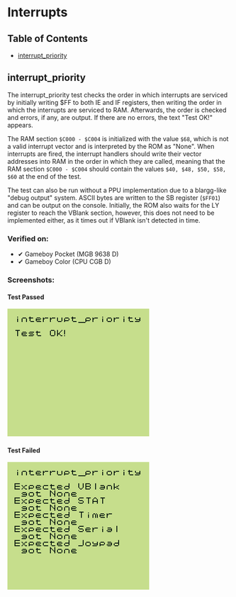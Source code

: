 # Interrupts

## Table of Contents

- [interrupt_priority](#interrupt-priority)

## interrupt_priority

The interrupt_priority test checks the order in which interrupts are serviced by initially writing $FF to both IE and IF registers, then writing the order in which the interrupts are serviced to RAM. Afterwards, the order is checked and errors, if any, are output. If there are no errors, the text "Test OK!" appears.

The RAM section `$C000 - $C004` is initialized with the value `$68`, which is not a valid interrupt vector and is interpreted by the ROM as "None". When interrupts are fired, the interrupt handlers should write their vector addresses into RAM in the order in which they are called, meaning that the RAM section `$C000 - $C004` should contain the values `$40, $48, $50, $58, $60` at the end of the test.

The test can also be run without a PPU implementation due to a blargg-like "debug output" system. ASCII bytes are written to the SB register (`$FF01`) and can be output on the console. Initially, the ROM also waits for the LY register to reach the VBlank section, however, this does not need to be implemented either, as it times out if VBlank isn't detected in time.

### Verified on:

- ✔ Gameboy Pocket (MGB 9638 D)
- ✔ Gameboy Color (CPU CGB D)

### Screenshots:

#### Test Passed

![interrupt_priority_fail](./screenshots/interrupt_priority_pass.png)

#### Test Failed

![interrupt_priority_fail](./screenshots/interrupt_priority_fail.png)

